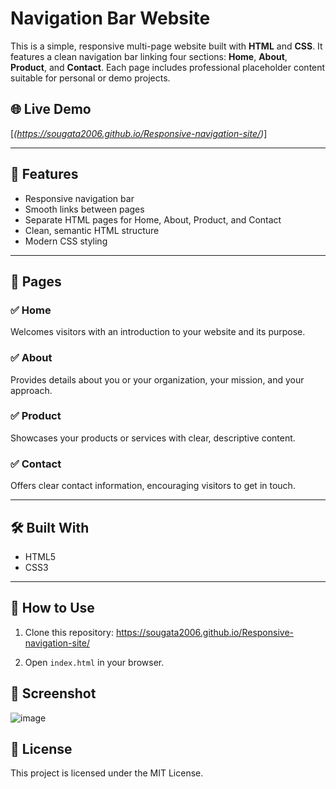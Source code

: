 # Navigation Bar Website

This is a simple, responsive multi-page website built with **HTML** and **CSS**. It features a clean navigation bar linking four sections: **Home**, **About**, **Product**, and **Contact**. Each page includes professional placeholder content suitable for personal or demo projects.

## 🌐 Live Demo
[*(https://sougata2006.github.io/Responsive-navigation-site/)*]

---

## 📂 Features
- Responsive navigation bar
- Smooth links between pages
- Separate HTML pages for Home, About, Product, and Contact
- Clean, semantic HTML structure
- Modern CSS styling

---

## 📄 Pages
### ✅ Home
Welcomes visitors with an introduction to your website and its purpose.

### ✅ About
Provides details about you or your organization, your mission, and your approach.

### ✅ Product
Showcases your products or services with clear, descriptive content.

### ✅ Contact
Offers clear contact information, encouraging visitors to get in touch.

---

## 🛠️ Built With
- HTML5
- CSS3

---

## 🚀 How to Use
1. Clone this repository:
https://sougata2006.github.io/Responsive-navigation-site/


3. Open `index.html` in your browser.

## 📸 Screenshot
![image](https://github.com/user-attachments/assets/652f4593-12fc-487a-ba5b-3858575594eb)

## 📜 License
This project is licensed under the MIT License.

